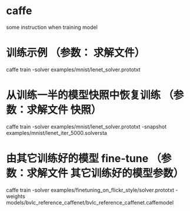 # caffe
some instruction when training model
# 训练示例 （参数： 求解文件）
caffe train -solver examples/mnist/lenet_solver.prototxt

# 从训练一半的模型快照中恢复训练 （参数：求解文件 快照）
caffe train -solver examples/mnist/lenet_solver.prototxt -snapshot examples/mnist/lenet_iter_5000.solversta

# 由其它训练好的模型 fine-tune  （参数：求解文件 其它训练好的模型参数） 
caffe train -solver examples/finetuning_on_flickr_style/solver.prototxt -weights models/bvlc_reference_caffenet/bvlc_reference_caffenet.caffemodel
